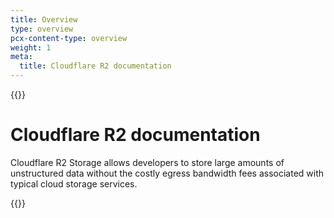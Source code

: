 ```yaml
---
title: Overview
type: overview
pcx-content-type: overview
weight: 1
meta:
  title: Cloudflare R2 documentation
---
```


{{<content-column>}}

# Cloudflare R2 documentation

Cloudflare R2 Storage allows developers to store large amounts of unstructured data without the costly egress bandwidth fees associated with typical cloud storage services.

{{</content-column>}}